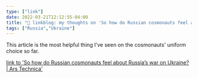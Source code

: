 ```yaml
---
type: ["link"]
date: 2022-03-21T12:12:55-04:00
title: "🔗 linkblog: my thoughts on 'So how do Russian cosmonauts feel about Russia’s war on Ukraine? | Ars Technica'"
tags: ["Russia","Ukraine"]
---
```

This article is the most helpful thing I've seen on the cosmonauts' uniform choice so far.
 
[link to 'So how do Russian cosmonauts feel about Russia’s war on Ukraine? | Ars Technica'](https://arstechnica.com/science/2022/03/so-how-do-russian-cosmonauts-feel-about-russias-war-on-ukraine/)
